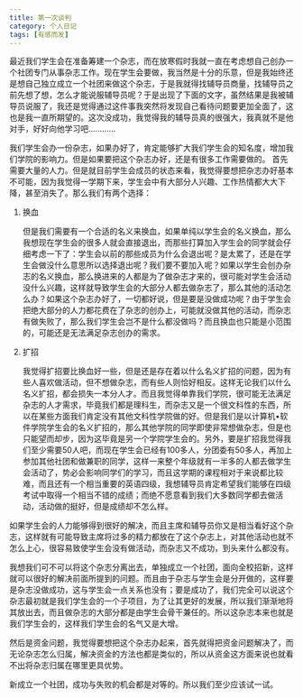 ```yaml
---
title: 第一次谈判
category: 个人日记
tags: [有感而发]
---
```


最近我们学生会在准备筹建一个杂志，而在放寒假时我就一直在考虑想自己创办一个社团专门从事杂志工作。现在学生会要做，我当然是十分的乐意，但是我始终还是想自己独立成立一个社团来做这个杂志，于是我就得找辅导员商量，找辅导员之前先想了想，怎么才能说服辅导员呢？于是出现了下面的文字，虽然结果是我被辅导员说服了，我还是觉得通过这件事我突然将发现自己看待问题要更加全面了，这也是我一直所期望的。这次没成功，我觉得我的辅导员真的很强大，我真就不是他对手，好好向他学习吧…………


我们学生会办一份杂志，如果办好了，肯定能够扩大我们学生会的知名度，增加我们学院的影响力。但是如果要把这个杂志办好，还是有很多工作需要做的。
 首先需要大量的人力。但是就目前学生会成员的状态来看，我觉得要想把杂志办好基本不可能，因为我觉得一学期下来，学生会中有大部分人兴趣、工作热情都大大下降，甚至消失了。那么我们有两个选择：

1. 换血

    但是我们需要有一个合适的名义来换血，如果单纯以学生会的名义换血，那么我想现在学生会的很多人就会直接退出，而那些打算加入学生会的同学就会仔细考虑一下了：学生会以前的那些成员为什么会退出呢？是太累了，还是在学生会做没什么意思所以选择退出呢？我们要不要加入呢？如果以学生会创办杂志的名义换血，那么换进来的人都是为了做杂志才来的，很可能对学生会活动没什么兴趣，这样就导致学生会的大部分人都去做杂志了，那么其他的活动怎么办？如果这个杂志办好了，一切都好说，但是要是没做成功呢？由于学生会把绝大部分的人力都花费在了杂志的创办上，可能就没做其他的活动，而杂志有做失败了，那么我们学生会岂不是什么都没做吗？而且换血也只能是小范围的，可能还是无法满足杂志创办的需求。

2. 扩招

    我觉得扩招要比换血好一些，但是还是存在着以什么名义扩招的问题，因为有些人喜欢做活动，但不想做杂志，而有些人则恰好相反。这样无论我们以什么名义扩招，都会损失一本分人才。而且我觉得单靠我们学院，很可能无法满足杂志的人才需求，毕竟我们都是理科生，而杂志又是一个很文科性的东西，所以在某些方面我们肯定没有其他文科性学院做的好。但是我们是以计算机•软件学院学生会的名义扩招的，那么其他学院的同学即使非常想做杂志，但是也只能望而却步，因为这毕竟是另一个学院学生会的。另外，要是扩招我觉得我们至少需要50人吧，而现在学生会已经有100多人，分团委有50多人，再加上参加其他社团和做兼职的同学，这样一来整个年级就有一半多的人都去做学生会活动了，势必会影响同学们的学习，而且这学期的课程相对于来说都比较难，而且还有一个相当重要的英语四级，我想辅导员肯定希望我们能够在四级考试中取得一个相当不错的成绩；而绝不愿意看到我们大多数同学都去做活动，活动做的挺好，但是成绩却不怎么样。


如果学生会的人力能够得到很好的解决，而且主席和辅导员你又是相当看好这个杂志，这样就有可能导致主席将过多的精力都放在了这个杂志上，对其他活动也就不怎么上心，很容易致使学生会没有做活动，而杂志又不成功，到头来什么都没有。

我想我们可不可以将这个杂志分离出去，单独成立一个社团，面向全校招新，这样就可以很好的解决前面所提到的问题。而且由于杂志与学生会是分开做的，这样要是杂志没做成功，这与学生会一点关系也没有；要是成功了，我们完全可以说这个杂志最初就是我们学生会的一个子项目，为了让其更好的发展，所以我们渐渐地将其放出去，而且做杂志的大部分都是由学生会骨干兼任的。所以这杂志本来也就是我们学生会的，这样我们学生会的名气又是大增。

然后是资金问题，我觉得要想把这个杂志办起来，首先就得把资金问题解决了，而无论杂志怎么归属，解决资金的方法也都是类似的，所以从资金这方面来说也就看不出将杂志归属在哪里更具优势。

新成立一个社团，成功与失败的机会都是对等的。所以我们至少应该试一试。
